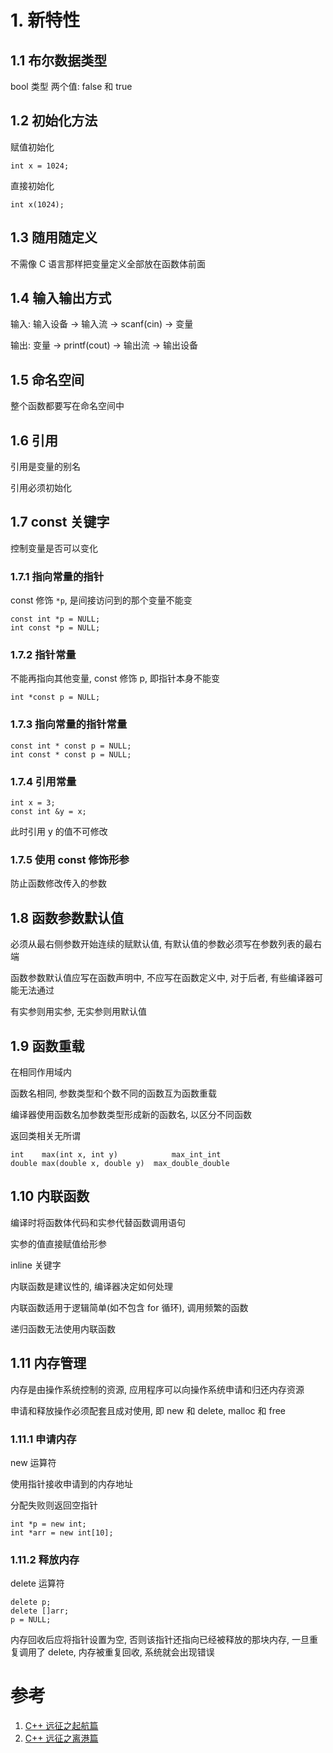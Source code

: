 # 1. 新特性

## 1.1 布尔数据类型

bool 类型 两个值: false 和 true

## 1.2 初始化方法

赋值初始化

`int x = 1024;`

直接初始化

`int x(1024);`

## 1.3 随用随定义

不需像 C 语言那样把变量定义全部放在函数体前面

## 1.4 输入输出方式

输入: 输入设备 -> 输入流 -> scanf(cin) -> 变量

输出: 变量 -> printf(cout) -> 输出流 -> 输出设备

## 1.5 命名空间

整个函数都要写在命名空间中

## 1.6 引用

引用是变量的别名

引用必须初始化

## 1.7 const 关键字

控制变量是否可以变化	

### 1.7.1 指向常量的指针

const 修饰 `*p`, 是间接访问到的那个变量不能变

```
const int *p = NULL;
int const *p = NULL;
```

### 1.7.2 指针常量

不能再指向其他变量, const 修饰 p, 即指针本身不能变

```
int *const p = NULL;
```

### 1.7.3 指向常量的指针常量

```
const int * const p = NULL;
int const * const p = NULL;
```

### 1.7.4 引用常量

```
int x = 3;
const int &y = x;
```

此时引用 y 的值不可修改

### 1.7.5 使用 const 修饰形参

防止函数修改传入的参数

## 1.8 函数参数默认值

必须从最右侧参数开始连续的赋默认值, 有默认值的参数必须写在参数列表的最右端

函数参数默认值应写在函数声明中, 不应写在函数定义中, 对于后者, 有些编译器可能无法通过

有实参则用实参, 无实参则用默认值

## 1.9 函数重载

在相同作用域内

函数名相同, 参数类型和个数不同的函数互为函数重载

编译器使用函数名加参数类型形成新的函数名, 以区分不同函数

返回类相关无所谓

```
int    max(int x, int y)			max_int_int
double max(double x, double y)	max_double_double
```

## 1.10 内联函数

编译时将函数体代码和实参代替函数调用语句

实参的值直接赋值给形参

inline 关键字

内联函数是建议性的, 编译器决定如何处理

内联函数适用于逻辑简单(如不包含 for 循环), 调用频繁的函数

递归函数无法使用内联函数

## 1.11 内存管理

内存是由操作系统控制的资源, 应用程序可以向操作系统申请和归还内存资源

申请和释放操作必须配套且成对使用, 即 new 和 delete, malloc 和 free

### 1.11.1 申请内存

new 运算符

使用指针接收申请到的内存地址

分配失败则返回空指针

```
int *p = new int;
int *arr = new int[10];
```

### 1.11.2 释放内存

delete 运算符

```
delete p;
delete []arr;
p = NULL;
```
内存回收后应将指针设置为空, 否则该指针还指向已经被释放的那块内存, 一旦重复调用了 delete, 内存被重复回收, 系统就会出现错误

# 参考

1. [C++ 远征之起航篇](http://www.imooc.com/learn/342)
2. [C++ 远征之离港篇](http://www.imooc.com/learn/381)
